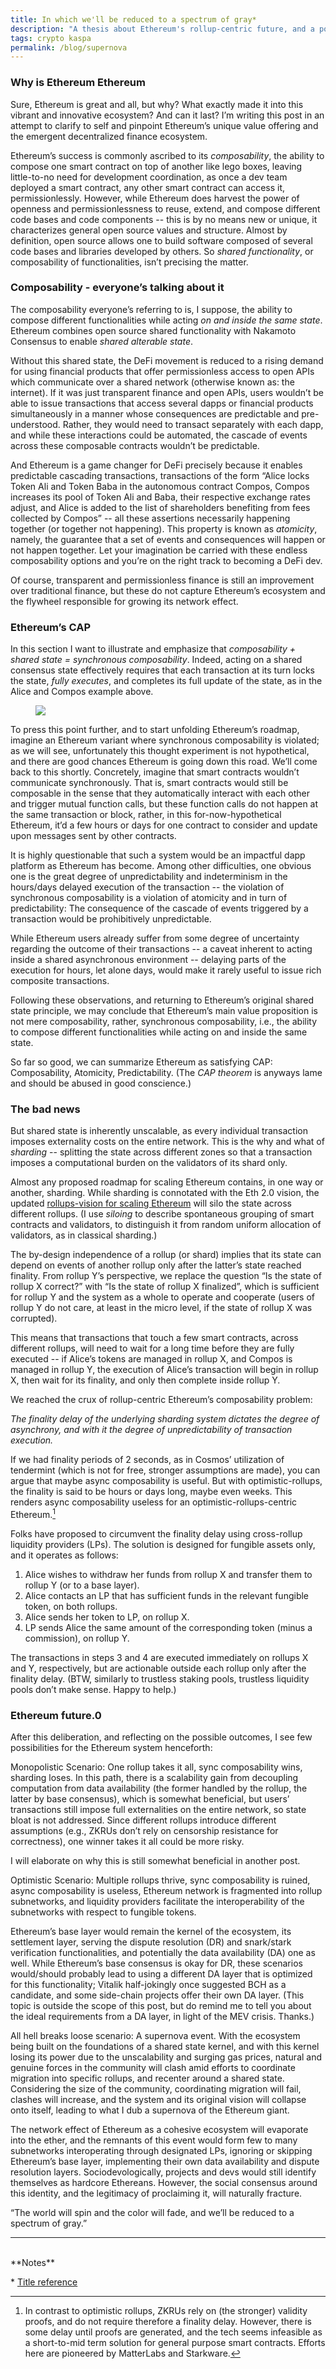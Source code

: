 ```yaml
---
title: In which we'll bе reduced to a spectrum of gray*
description: "A thesis about Ethereum's rollup-centric future, and a potential supernova event"
tags: crypto kaspa
permalink: /blog/supernova
---
```


### Why is Ethereum Ethereum

Sure, Ethereum is great and all, but why? What exactly made it into this vibrant and innovative ecosystem? And can it last? I’m writing this post in an attempt to clarify to self and pinpoint Ethereum’s unique value offering and the emergent decentralized finance ecosystem.

Ethereum’s success is commonly ascribed to its *composability*, the ability to compose one smart contract on top of another like lego boxes, leaving little-to-no need for development coordination, as once a dev team deployed a smart contract, any other smart contract can access it, permissionlessly. However, while Ethereum does harvest the power of openness and permissionlessness to reuse, extend, and compose different code bases and code components -- this is by no means new or unique, it characterizes general open source values and structure. Almost by definition, open source allows one to build software composed of several code bases and libraries developed by others. So *shared functionality*, or composability of functionalities, isn’t precising the matter.

### Composability - everyone’s talking about it

The composability everyone’s referring to is, I suppose, the ability to compose different functionalities while acting *on and inside the same state*. Ethereum combines open source shared functionality with Nakamoto Consensus to enable *shared alterable state*.

Without this shared state, the DeFi movement is reduced to a rising demand for using financial products that offer permissionless access to open APIs which communicate over a shared network (otherwise known as: the internet). If it was just transparent finance and open APIs, users wouldn’t be able to issue transactions that access several dapps or financial products simultaneously in a manner whose consequences are predictable and pre-understood. Rather, they would need to transact separately with each dapp, and while these interactions could be automated, the cascade of events across these composable contracts wouldn’t be predictable.

And Ethereum is a game changer for DeFi precisely because it enables predictable cascading transactions, transactions of the form “Alice locks Token Ali and Token Baba in the autonomous contract Compos, Compos increases its pool of Token Ali and Baba, their respective exchange rates adjust, and Alice is added to the list of shareholders benefiting from fees collected by Compos” -- all these assertions necessarily happening together (or together not happening). This property is known as *atomicity*, namely, the guarantee that a set of events and consequences will happen or not happen together. Let your imagination be carried with these endless composability options and you’re on the right track to becoming a DeFi dev.

Of course, transparent and permissionless finance is still an improvement over traditional finance, but these do not capture Ethereum’s ecosystem and the flywheel responsible for growing its network effect.

### Ethereum’s CAP

In this section I want to illustrate and emphasize that *composability + shared state = synchronous composability*. Indeed, acting on a shared consensus state effectively requires that each transaction at its turn locks the state, *fully executes*, and completes its full update of the state, as in the Alice and Compos example above.


<figure><img src="/static/asynccompose.png" loading="lazy" />
</figure>

To press this point further, and to start unfolding Ethereum’s roadmap, imagine an Ethereum variant where synchronous composability is violated; as we will see, unfortunately this thought experiment is not hypothetical, and there are good chances Ethereum is going down this road. We’ll come back to this shortly. Concretely, imagine that smart contracts wouldn’t communicate synchronously. That is, smart contracts would still be composable in the sense that they automatically interact with each other and trigger mutual function calls, but these function calls do not happen at the same transaction or block, rather, in this for-now-hypothetical Ethereum, it’d a few hours or days for one contract to consider and update upon messages sent by other contracts.

It is highly questionable that such a system would be an impactful dapp platform as Ethereum has become. Among other difficulties, one obvious one is the great degree of unpredictability and indeterminism in the hours/days delayed execution of the transaction -- the violation of synchronous composability is a violation of atomicity and in turn of predictability: The consequence of the cascade of events triggered by a transaction would be prohibitively unpredictable.

While Ethereum users already suffer from some degree of uncertainty regarding the outcome of their transactions -- a caveat inherent to acting inside a shared asynchronous environment -- delaying parts of the execution for hours, let alone days, would make it rarely useful to issue rich composite transactions.

Following these observations, and returning to Ethereum’s original shared state principle, 
we may conclude that Ethereum’s main value proposition is not mere composability, rather, synchronous composability, i.e., the ability to compose different functionalities while acting on and inside the same state.

So far so good, we can summarize Ethereum as satisfying CAP: Composability, Atomicity, Predictability. (The *CAP theorem* is anyways lame and should be abused in good conscience.)

### The bad news

But shared state is inherently unscalable, as every individual transaction imposes externality costs on the entire network. This is the why and what of *sharding* -- splitting the state across different zones so that a transaction imposes a computational burden on the validators of its shard only.

Almost any proposed roadmap for scaling Ethereum contains, in one way or another, sharding. While sharding is connotated with the Eth 2.0 vision, the updated [rollups-vision for scaling Ethereum](https://ethereum-magicians.org/t/a-rollup-centric-ethereum-roadmap/4698) will silo the state across different rollups. (I use *siloing* to describe spontaneous grouping of smart contracts and validators, to distinguish it from random uniform allocation of validators, as in classical sharding.)

The by-design independence of a rollup (or shard) implies that its state can depend on events of another rollup only after the latter’s state reached finality. From rollup Y’s perspective, we replace the question “Is the state of rollup X correct?” with “Is the state of rollup X finalized”, which is sufficient for rollup Y and the system as a whole to operate and cooperate (users of rollup Y do not care, at least in the micro level, if the state of rollup X was corrupted).

This means that transactions that touch a few smart contracts, across different rollups, will need to wait for a long time before they are fully executed -- if Alice’s tokens are managed in rollup X, and Compos is managed in rollup Y, the execution of Alice’s transaction will begin in rollup X, then wait for its finality, and only then complete inside rollup Y.
 
We reached the crux of rollup-centric Ethereum’s composability problem:

*The finality delay of the underlying sharding system dictates the degree of asynchrony, and with it the degree of unpredictability of transaction execution.*

If we had finality periods of 2 seconds, as in Cosmos’ utilization of tendermint (which is not for free, stronger assumptions are made), you can argue that maybe async composability is useful. But with optimistic-rollups, the finality is said to be hours or days long, maybe even weeks. This renders async composability useless for an optimistic-rollups-centric Ethereum.[^1]

Folks have proposed to circumvent the finality delay using cross-rollup liquidity providers (LPs). The solution is designed for fungible assets only, and it operates as follows:
1. Alice wishes to withdraw her funds from rollup X and transfer them to rollup Y (or to a base layer).
2. Alice contacts an LP that has sufficient funds in the relevant fungible token, on both rollups. 
3. Alice sends her token to LP, on rollup X.
4. LP sends Alice the same amount of the corresponding token (minus a commission), on rollup Y. 

The transactions in steps 3 and 4 are executed immediately on rollups X and Y, respectively, but are actionable outside each rollup only after the finality delay. (BTW, similarly to trustless staking pools, trustless liquidity pools don’t make sense. Happy to help.)

### Ethereum future.0

After this deliberation, and reflecting on the possible outcomes, I see few possibilities for the Ethereum system henceforth:

Monopolistic Scenario: One rollup takes it all, sync composability wins, sharding loses. In this path, there is a scalability gain from decoupling computation from data availability (the former handled by the rollup, the latter by base consensus), which is somewhat beneficial, but users’ transactions still impose full externalities on the entire network, so state bloat is not addressed. Since different rollups introduce different assumptions (e.g., ZKRUs don’t rely on censorship resistance for correctness), one winner takes it all could be more risky.

I will elaborate on why this is still somewhat beneficial in another post.

Optimistic Scenario: Multiple rollups thrive, sync composability is ruined, async composability is useless, Ethereum network is fragmented into rollup subnetworks, and liquidity providers facilitate the interoperability of the subnetworks with respect to fungible tokens.

Ethereum’s base layer would remain the kernel of the ecosystem, its settlement layer, serving the dispute resolution (DR) and snark/stark verification functionalities, and potentially the data availability (DA) one as well. While Ethereum’s base consensus is okay for DR, these scenarios would/should probably lead to using a different DA layer that is optimized for this functionality; Vitalik half-jokingly once suggested BCH as a candidate, and some side-chain projects offer their own DA layer. (This topic is outside the scope of this post, but do remind me to tell you about the ideal requirements from a DA layer, in light of the MEV crisis. Thanks.) 

All hell breaks loose scenario: A supernova event. With the ecosystem being built on the foundations of a shared state kernel, and with this kernel losing its power due to the unscalability and surging gas prices, natural and genuine forces in the community will clash amid efforts to coordinate migration into specific rollups, and recenter around a shared state. Considering the size of the community, coordinating migration will fail, clashes will increase, and the system and its original vision will collapse onto itself, leading to what I dub a supernova of the Ethereum giant.

The network effect of Ethereum as a cohesive ecosystem will evaporate into the ether, and the remnants of this event would form few to many subnetworks interoperating through designated LPs, ignoring or skipping Ethereum’s base layer, implementing their own data availability and dispute resolution layers. Sociodevologically, projects and devs would still identify themselves as hardcore Ethereans. However, the social consensus around this identity, and the legitimacy of proclaiming it, will naturally fracture.

“The world will spin and the color will fade, and we’ll be reduced to a spectrum of gray.”


---
<br>
**Notes**

\* [Title reference](https://www.youtube.com/watch?v=aJS5-0hyVA8)

[^1]: In contrast to optimistic rollups, ZKRUs rely on (the stronger) validity proofs, and do not require therefore a finality delay. However, there is some delay until proofs are generated, and the tech seems infeasible as a short-to-mid term solution for general purpose smart contracts. Efforts here are pioneered by MatterLabs and Starkware.

